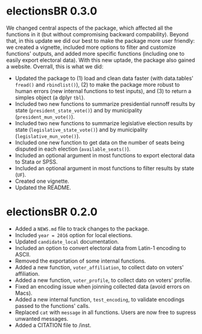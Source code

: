 # electionsBR 0.3.0

We changed central aspects of the package, which affected all the functions in it (but without compromising backward compability). Beyond that, in this update we did our best to make the package more user friendly: we created a vignette, included more options to filter and customize functions' outputs, and added more specific functions (including one to easily export electoral data). With this new uptade, the package also gained a website. Overrall, this is what we did:

* Updated the package to (1) load and clean data faster (with data.tables' `fread()` and `rbindlist()`), (2) to make the package more robust to human errors (new internal functions to test inputs), and (3) to return a simples object (a dplyr `tbl`).
* Included two new functions to summarize presidential runnoff results by state (`president_state_vote()`) and by municipality (`president_mun_vote()`).
* Included two new functions to summarize legislative election results by state (`legislative_state_vote()`) and by municipality (`legislative_mun_vote()`).
* Included one new function to get data on the number of seats being disputed in each election (`available_seats()`).
* Included an optional argument in most functions to export electoral data to Stata or SPSS.
* Included an optional argument in most functions to filter results by state (`UF`).
* Created one vignette.
* Updated the README.

# electionsBR 0.2.0

* Added a `NEWS.md` file to track changes to the package.
* Included `year = 2016` option for local elections.
* Updated `candidate_local` documentation.
* Included an option to convert electoral data from Latin-1 encoding to ASCII.
* Removed the exportation of some internal functions.
* Added a new function, `voter_affiliation`, to collect dato on voters' affiliation.
* Added a new function, `voter_profile`, to collect dato on voters' profile.
* Fixed an encoding issue when joinning collected data (avoid errors on Macs).
* Added a new internal function, `test_encoding`, to validate encodings passed to the functions' calls.
* Replaced `cat` with `message` in all functions. Users are now free to supress unwanted messages.
* Added a CITATION file to /inst.
